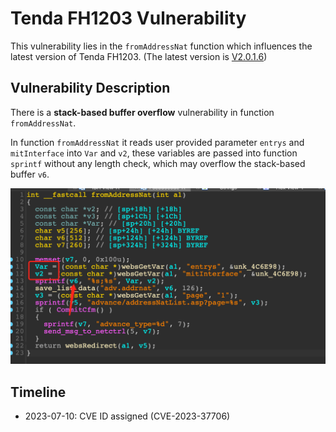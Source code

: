 # Tenda FH1203 Vulnerability

This vulnerability lies in the `fromAddressNat` function which influences the latest version of Tenda FH1203. (The latest version is [V2.0.1.6](https://down.tenda.com.cn/uploadfile/FH1203/fh1203_kfw_V2.0.1.6_cn_svn1134.zip))

## Vulnerability Description

There is a **stack-based buffer overflow** vulnerability in function `fromAddressNat`.

In function `fromAddressNat` it reads user provided parameter `entrys` and `mitInterface` into `Var` and `v2`, these variables are passed into function `sprintf` without any length check, which may overflow the stack-based buffer `v6`.

![Vulnerability Function](./vuln.png)

## Timeline

* 2023-07-10: CVE ID assigned (CVE-2023-37706)
